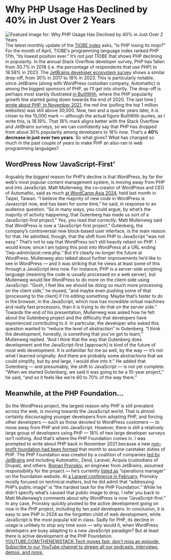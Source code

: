 # Why PHP Usage Has Declined by 40% in Just Over 2 Years
![Featued image for: Why PHP Usage Has Declined by 40% in Just Over 2 Years](https://cdn.thenewstack.io/media/2024/04/7418de50-getty-images-sff7fr7g7fo-unsplash-1024x683.jpg)
The latest monthly update of the
[TIOBE index](https://www.tiobe.com/tiobe-index/) asks, “Is PHP losing its mojo?” For the month of April, TIOBE’s programming language index ranked PHP 17th, “its lowest position ever.”
It’s not just TIOBE that shows PHP declining in popularity. In the annual Stack Overflow developer survey, PHP has fallen from 30.7% in 2018 (i.e. the percentage of respondents that use PHP) to 18.58% in 2023. The
[JetBrains developer ecosystem survey](https://www.jetbrains.com/lp/devecosystem-2023/languages/#proglang7years__2) shows a similar drop-off, from 30% in 2017 to 18% in 2023. This is particularly notable, since JetBrains (along with WordPress custodian company, Automattic) is among the biggest sponsors of PHP, as I’ll get into shortly.
The drop-off is perhaps most starkly illustrated
[in BuiltWith](https://trends.builtwith.com/framework/PHP), where the PHP popularity growth line started going down towards the end of 2020.
The last time
[I wrote about PHP, in November 2021](https://thenewstack.io/php-has-survived-for-26-years-because-it-keeps-evolving/), the red line (polling the top 1 million websites) was still above 30,000. Now, two and a quarter years later, it is closer to the 15,000 mark — although the actual figure BuiltWith quotes, as I write this, is 18.19%. That 18% mark aligns better with the Stack Overflow and JetBrains surveys, so we can confidently say that PHP has dropped from about 30% popularity among developers to 18% now. That’s a **40% decrease in just over two years**.
So what gives? What has changed so much in the past couple of years to make PHP an also-ran in web programming languages?
## WordPress Now ‘JavaScript-First’
Arguably the biggest reason for PHP’s decline is that WordPress, by far the web’s most popular content management system, is moving away from PHP and into JavaScript. Matt Mullenweg, the co-creator of WordPress and CEO of Automattic, said as much
[at WordCamp Asia 2024](https://www.youtube.com/watch?v=EOF70YJLC5U), held last month in Taipei, Taiwan.
“I believe the majority of new code in WordPress is Javascript now, and has been for some time,” he said, in response to an audience question. “So in many ways, you could argue, by what’s the majority of activity happening, that Gutenberg has made us sort of a JavaScript-first project.”
Yes, you read that correctly: Matt Mullenweg said that WordPress is now a “JavaScript-first project.” Gutenberg, the company’s controversial new block-based user interface, is the main reason for that. He admitted, though, that the shift from PHP to JavaScript “was not easy.”
That’s not to say that WordPress isn’t still heavily reliant on PHP. I would know, since I am typing this post into WordPress at a URL ending “/wp-admin/post-new.php.” But it’s clearly no longer the future at WordPress.
Mullenweg also talked about further improvements he’d like to see in WordPress — and it was striking that he views at least some of this through a JavaScript lens now. For instance, PHP is a server-side scripting language (meaning the code is usually processed on a web server), but Mullenweg would like WordPress to do more on the client-side using JavaScript.
“Gosh, I feel like we should be doing so much more processing on the client side,” he mused, “and maybe even pushing some of that [processing to the client] if I’m editing something. Maybe that’s faster to do in the browser, in the JavaScript, which now has incredible virtual machines and really fast processors, than it is trying to do that on the server side.”
Towards the end of his presentation, Mullenweg was asked how he felt about the Gutenberg project and the difficulty that developers have experienced contributing to it. In particular, the developer who asked this question wanted to “reduce the level of abstraction” in Gutenberg.
“I think the development, honestly, is something that you’ve got to learn,” Mullenweg replied. “And I think that the way that Gutenberg does development and the JavaScript-first [approach] is kind of the future of most web development. It is unfamiliar for me as well, by the way — it’s not what I learned originally. And there are probably some abstractions that we could simplify, but by and large, I would dive into it.”
He added that Gutenberg — and presumably, the shift to JavaScript — is not yet complete. “When we started Gutenberg, we said it was going to be a 10-year project,” he said, “and so it feels like we’re 60 to 70% of the way there.”
## Meanwhile, at the PHP Foundation…
So the WordPress project, the largest reason why PHP is still prevalent across the web, is moving towards the JavaScript world. That is almost certainly discouraging younger developers from adopting PHP, and forcing other developers — such as those devoted to WordPress customers — to move away from PHP and into JavaScript.
However, there is still a relatively large group of developers using PHP — 18% of two large developer surveys isn’t nothing. And that’s where the PHP Foundation comes in.
I was prompted to write about PHP back in November 2021 because a new
[non-profit foundation had been formed](https://thenewstack.io/php-gets-a-foundation-to-work-on-php-core/) that month to assume caretaker duties of PHP. The PHP Foundation was created by a coalition of companies [led by JetBrains](https://blog.jetbrains.com/phpstorm/2021/11/the-php-foundation/) and including Automattic, Zend, Laravel, Acquia (custodians of Drupal), and others. [Roman Pronskiy](https://twitter.com/pronskiy), an engineer from JetBrains, assumed responsibility for the project — he’s currently [listed as](https://thephp.foundation/structure/) “operations manager” on the foundation website.
At
[a Laravel conference in February](https://www.youtube.com/watch?v=XE4g1Tl6RQw), Pronskiy mostly focused on technical matters, but he did admit that “addressing PHP’s public image” is “the hardest task for the PHP Foundation.” While he didn’t specify what’s caused that public image to drop, I refer you back to Matt Mullenweg’s comments about why WordPress is now “JavaScript-first.” In any case, Pronskiy quickly pivoted to the active development going on now in the PHP project, including by ten paid developers.
In conclusion, it is easy to see PHP in 2024 as the forgotten child of web development, while JavaScript is the most popular kid in class. Sadly for PHP, its decline in usage is unlikely to stop any time soon — why would it, when WordPress developers are busy adapting to a new JavaScript paradigm? But at least there is active development at the PHP Foundation.
[
YOUTUBE.COM/THENEWSTACK
Tech moves fast, don't miss an episode. Subscribe to our YouTube
channel to stream all our podcasts, interviews, demos, and more.
](https://youtube.com/thenewstack?sub_confirmation=1)